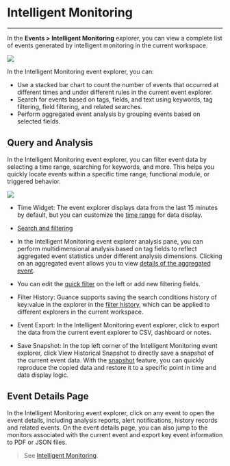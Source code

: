# Intelligent Monitoring
---

In the **Events > Intelligent Monitoring** explorer, you can view a complete list of events generated by intelligent monitoring in the current workspace.

![](img/inte-monitoring-event01.png)

In the Intelligent Monitoring event explorer, you can:

- Use a stacked bar chart to count the number of events that occurred at different times and under different rules in the current event explorer.
- Search for events based on tags, fields, and text using keywords, tag filtering, field filtering, and related searches.
- Perform aggregated event analysis by grouping events based on selected fields.

## Query and Analysis

In the Intelligent Monitoring event explorer, you can filter event data by selecting a time range, searching for keywords, and more. This helps you quickly locate events within a specific time range, functional module, or triggered behavior.

![](img/event-analysis.png)

- Time Widget: The event explorer displays data from the last 15 minutes by default, but you can customize the [time range](../getting-started/function-details/explorer-search.md#time) for data display.

- [Search and filtering](../getting-started/function-details/explorer-search.md)

- In the Intelligent Monitoring event explorer analysis pane, you can perform multidimensional analysis based on tag fields to reflect aggregated event statistics under different analysis dimensions. Clicking on an aggregated event allows you to view [details of the aggregated event](./event-explorer/event-details.md).

- You can edit the [quick filter](../getting-started/function-details/explorer-search.md#quick-filter) on the left or add new filtering fields.

- Filter History: Guance supports saving the search conditions history of key:value in the explorer in the [filter history](../getting-started/function-details/explorer-search.md#filter-history), which can be applied to different explorers in the current workspace.

- Event Export: In the Intelligent Monitoring event explorer, click to export the data from the current event explorer to CSV, dashboard or notes.

- Save Snapshot: In the top left corner of the Intelligent Monitoring event explorer, click View Historical Snapshot to directly save a snapshot of the current event data. With the [snapshot](../getting-started/function-details/snapshot.md) feature, you can quickly reproduce the copied data and restore it to a specific point in time and data display logic.

## Event Details Page

In the Intelligent Monitoring event explorer, click on any event to open the event details, including analysis reports, alert notifications, history records and related events. On the event details page, you can also jump to the monitors associated with the current event and export key event information to PDF or JSON files.

> See [Intelligent Monitoring](../monitoring/intelligent-monitoring/index.md).